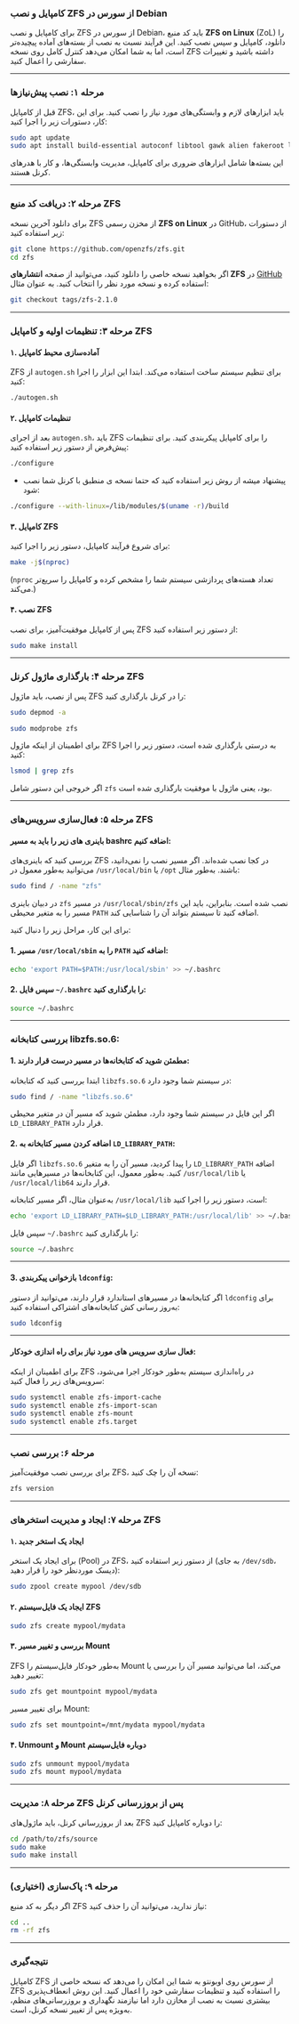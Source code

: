 ### کامپایل و نصب ZFS از سورس در Debian

برای کامپایل و نصب ZFS از سورس در Debian، باید کد منبع **ZFS on Linux** (ZoL) را دانلود، کامپایل و سپس نصب کنید. این فرآیند نسبت به نصب از بسته‌های آماده پیچیده‌تر است، اما به شما امکان می‌دهد کنترل کامل روی نسخه ZFS داشته باشید و تغییرات سفارشی را اعمال کنید.

---
### مرحله ۱: نصب پیش‌نیازها
قبل از کامپایل ZFS، باید ابزارهای لازم و وابستگی‌های مورد نیاز را نصب کنید. برای این کار، دستورات زیر را اجرا کنید:

```bash
sudo apt update
sudo apt install build-essential autoconf libtool gawk alien fakeroot linux-headers-$(uname -r) zlib1g-dev uuid-dev libblkid-dev libselinux-dev libssl-dev parted lsscsi wget git 
```

این بسته‌ها شامل ابزارهای ضروری برای کامپایل، مدیریت وابستگی‌ها، و کار با هدرهای کرنل هستند.

---
### مرحله ۲: دریافت کد منبع ZFS
برای دانلود آخرین نسخه ZFS از مخزن رسمی **ZFS on Linux** در GitHub، از دستورات زیر استفاده کنید:

```bash
git clone https://github.com/openzfs/zfs.git
cd zfs
```

اگر بخواهید نسخه خاصی را دانلود کنید، می‌توانید از صفحه **انتشارهای ZFS** در [GitHub](https://github.com/openzfs/zfs/releases) استفاده کرده و نسخه مورد نظر را انتخاب کنید. به عنوان مثال:

```bash
git checkout tags/zfs-2.1.0
```

---
### مرحله ۳: تنظیمات اولیه و کامپایل ZFS

#### ۱. آماده‌سازی محیط کامپایل

ZFS از `autogen.sh` برای تنظیم سیستم ساخت استفاده می‌کند. ابتدا این ابزار را اجرا کنید:

```bash
./autogen.sh
```

#### ۲. تنظیمات کامپایل

بعد از اجرای `autogen.sh`، باید ZFS را برای کامپایل پیکربندی کنید. برای تنظیمات پیش‌فرض از دستور زیر استفاده کنید:

```bash
./configure
```
* پیشنهاد میشه از روش زیر استفاده کنید که حتما نسخه ی منطبق با کرنل شما نصب شود:

```bash
./configure --with-linux=/lib/modules/$(uname -r)/build
```

#### ۳. کامپایل ZFS

برای شروع فرآیند کامپایل، دستور زیر را اجرا کنید:

```bash
make -j$(nproc)
```

(`nproc` تعداد هسته‌های پردازشی سیستم شما را مشخص کرده و کامپایل را سریع‌تر می‌کند.)

#### ۴. نصب ZFS

پس از کامپایل موفقیت‌آمیز، برای نصب ZFS از دستور زیر استفاده کنید:

```bash
sudo make install
```

---
### مرحله ۴: بارگذاری ماژول کرنل ZFS

پس از نصب، باید ماژول ZFS را در کرنل بارگذاری کنید:

```bash
sudo depmod -a

sudo modprobe zfs
```

برای اطمینان از اینکه ماژول ZFS به درستی بارگذاری شده است، دستور زیر را اجرا کنید:

```bash
lsmod | grep zfs
```

اگر خروجی این دستور شامل `zfs` بود، یعنی ماژول با موفقیت بارگذاری شده است.

---
### مرحله ۵: فعال‌سازی سرویس‌های ZFS


#### باینری های زیر را باید به مسیر bashrc اضافه کنیم:



بررسی کنید که باینری‌های ZFS در کجا نصب شده‌اند. اگر مسیر نصب را نمی‌دانید، می‌توانید به‌طور معمول در `/usr/local/bin` یا `/opt` باشند. به‌طور مثال:
   ```bash
   sudo find / -name "zfs"
   ```

در دبیان باینری `zfs` در مسیر `/usr/local/sbin/zfs` نصب شده است. بنابراین، باید این مسیر را به متغیر محیطی `PATH` اضافه کنید تا سیستم بتواند آن را شناسایی کند.

برای این کار، مراحل زیر را دنبال کنید:

#### 1. مسیر `/usr/local/sbin` را به `PATH` اضافه کنید:
   ```bash
   echo 'export PATH=$PATH:/usr/local/sbin' >> ~/.bashrc
   ```

#### 2. سپس فایل `~/.bashrc` را بارگذاری کنید:
   ```bash
   source ~/.bashrc
   ```
---
### بررسی کتابخانه‌ libzfs.so.6:

#### 1. **مطمئن شوید که کتابخانه‌ها در مسیر درست قرار دارند:**
   ابتدا بررسی کنید که کتابخانه `libzfs.so.6` در سیستم شما وجود دارد:
   ```bash
   sudo find / -name "libzfs.so.6"
   ```

   اگر این فایل در سیستم شما وجود دارد، مطمئن شوید که مسیر آن در متغیر محیطی `LD_LIBRARY_PATH` قرار دارد.

#### 2. **اضافه کردن مسیر کتابخانه به `LD_LIBRARY_PATH`:**
   اگر فایل `libzfs.so.6` را پیدا کردید، مسیر آن را به متغیر `LD_LIBRARY_PATH` اضافه کنید. به‌طور معمول، این کتابخانه‌ها در مسیرهایی مانند `/usr/local/lib` یا `/usr/local/lib64` قرار دارند.

   به‌عنوان مثال، اگر مسیر کتابخانه `/usr/local/lib` است، دستور زیر را اجرا کنید:
   ```bash
   echo 'export LD_LIBRARY_PATH=$LD_LIBRARY_PATH:/usr/local/lib' >> ~/.bashrc
   ```

   سپس فایل `~/.bashrc` را بارگذاری کنید:
   ```bash
   source ~/.bashrc
   ```
---
#### 3. **بازخوانی پیکربندی `ldconfig`:**
   اگر کتابخانه‌ها در مسیرهای استاندارد قرار دارند، می‌توانید از دستور `ldconfig` برای به‌روز رسانی کش کتابخانه‌های اشتراکی استفاده کنید:
   ```bash
   sudo ldconfig
   ```
---

#### فعال سازی سرویس های مورد نیاز برای راه اندازی خودکار:
برای اطمینان از اینکه ZFS در راه‌اندازی سیستم به‌طور خودکار اجرا می‌شود، سرویس‌های زیر را فعال کنید:

```bash
sudo systemctl enable zfs-import-cache
sudo systemctl enable zfs-import-scan
sudo systemctl enable zfs-mount
sudo systemctl enable zfs.target
```

---
### مرحله ۶: بررسی نصب

برای بررسی نصب موفقیت‌آمیز ZFS، نسخه آن را چک کنید:

```bash
zfs version
```

---
### مرحله ۷: ایجاد و مدیریت استخرهای ZFS

#### ۱. ایجاد یک استخر جدید

برای ایجاد یک استخر (Pool) در ZFS، از دستور زیر استفاده کنید (به جای `/dev/sdb`، دیسک موردنظر خود را قرار دهید):

```bash
sudo zpool create mypool /dev/sdb
```

#### ۲. ایجاد یک فایل‌سیستم ZFS

```bash
sudo zfs create mypool/mydata
```

#### ۳. بررسی و تغییر مسیر Mount

ZFS به‌طور خودکار فایل‌سیستم را Mount می‌کند، اما می‌توانید مسیر آن را بررسی یا تغییر دهید:

```bash
sudo zfs get mountpoint mypool/mydata
```

برای تغییر مسیر Mount:

```bash
sudo zfs set mountpoint=/mnt/mydata mypool/mydata
```

#### ۴. Unmount و Mount دوباره فایل‌سیستم

```bash
sudo zfs unmount mypool/mydata
sudo zfs mount mypool/mydata
```

---
### مرحله ۸: مدیریت ZFS پس از بروزرسانی کرنل

بعد از بروزرسانی کرنل، باید ماژول‌های ZFS را دوباره کامپایل کنید:

```bash
cd /path/to/zfs/source
sudo make
sudo make install
```

---
### مرحله ۹: پاک‌سازی (اختیاری)

اگر دیگر به کد منبع ZFS نیاز ندارید، می‌توانید آن را حذف کنید:

```bash
cd ..
rm -rf zfs
```

---
### نتیجه‌گیری

کامپایل ZFS از سورس روی اوبونتو به شما این امکان را می‌دهد که نسخه خاصی از ZFS را استفاده کنید و تنظیمات سفارشی خود را اعمال کنید. این روش انعطاف‌پذیری بیشتری نسبت به نصب از مخازن دارد اما نیازمند نگهداری و بروزرسانی‌های منظم، به‌ویژه پس از تغییر نسخه کرنل، است.
